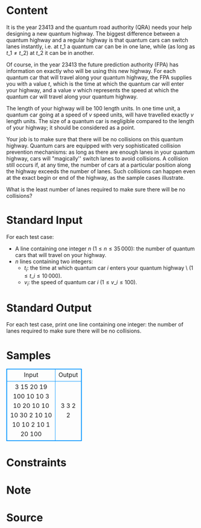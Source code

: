 
# Content

It is the year 23413 and the quantum road authority (QRA) needs your
help designing a new quantum highway.
The biggest difference between a quantum highway and a
regular highway is that quantum cars can switch lanes instantly,
i.e. at $t\_1$ a quantum car can be in one lane, while (as long as
$t\_1 \neq t\_2$) at $t\_2$ it can be in another.

Of course, in the year 23413 the future prediction authority (FPA)
has information on exactly who will be using this new highway.
For each quantum car that will travel along your quantum highway,
the FPA supplies you with a value $t$, which is the time at which
the quantum car will enter your highway, and a value $v$ which
represents the speed at which the quantum car will travel along
your quantum highway.

The length of your highway will be $100$ length units.
In one time unit, a quantum car going at a speed of $v$ speed units,
will have travelled exactly $v$ length units.
The size of a quantum car is negligible compared to the length of
your highway; it should be considered as a point.

Your job is to make sure that there will be no collisions on this
quantum highway. Quantum cars are equipped with very sophisticated
collision prevention mechanisms: as long as there are enough lanes
in your quantum highway, cars will "magically'' switch lanes
to avoid collisions.
A collision still occurs if, at any time, the number of cars at a particular position along the highway exceeds the number of lanes.
Such collisions can happen even at the exact begin or end of the highway, as the sample cases illustrate.

What is the least number of lanes required to make sure there will
be no collisions?

# Standard Input

For each test case:
* A line containing one integer $n$ ($1 \le n \le 35\,000$): the number of quantum cars that will travel on your highway.
* $n$ lines containing two integers:
  * $t_i$: the time at which quantum car $i$ enters your quantum highway \\ ($1 \le t\_i \le 10\,000$).
  * $v_i$: the speed of quantum car $i$ ($1 \le v\_i \le 100$).

# Standard Output

For each test case, print one line containing one integer:
the number of lanes required to make sure there will be no collisions.

# Samples

<style>
        table,table tr th, table tr td { border:1px solid #0094ff; }
        table { width: 200px; min-height: 25px; line-height: 25px; text-align: center; border-collapse: collapse;}   
    </style>
<table>
	<tr>
		<td>Input</td>
		<td>Output</td>
	</tr>
<tr><td>3
15 20
19 100
10 10
3
10 20
10 10
10 30
2
10 10
10 10
2
10 1
20 100</td><td>3
3
2
2</td></tr></table>


# Constraints



# Note



# Source


